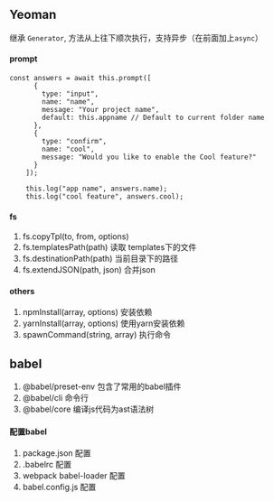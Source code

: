 ## Yeoman

继承 `Generator`, 方法从上往下顺次执行，支持异步（在前面加上`async`）

#### prompt

``` example
const answers = await this.prompt([
      {
        type: "input",
        name: "name",
        message: "Your project name",
        default: this.appname // Default to current folder name
      },
      {
        type: "confirm",
        name: "cool",
        message: "Would you like to enable the Cool feature?"
      }
    ]);

    this.log("app name", answers.name);
    this.log("cool feature", answers.cool);
```

#### fs 

1. fs.copyTpl(to, from, options)
2. fs.templatesPath(path) 读取 templates下的文件
3. fs.destinationPath(path) 当前目录下的路径
4. fs.extendJSON(path, json) 合并json

#### others

1. npmInstall(array, options) 安装依赖
2. yarnInstall(array, options) 使用yarn安装依赖
3. spawnCommand(string, array) 执行命令

## babel

1. @babel/preset-env 包含了常用的babel插件
2. @babel/cli 命令行
3. @babel/core 编译js代码为ast语法树

#### 配置babel

1. package.json 配置
2. .babelrc 配置
3. webpack babel-loader 配置
3. babel.config.js 配置
